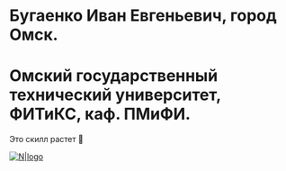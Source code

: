 # Бугаенко Иван Евгеньевич, город Омск.
# Омский государственный технический университет, ФИТиКС, каф. ПМиФИ.


Это скилл растет 👻

[![N|logo](https://media.giphy.com/media/Opgs8NUosTAnRSFYzc/giphy-downsized-large.gif)]()